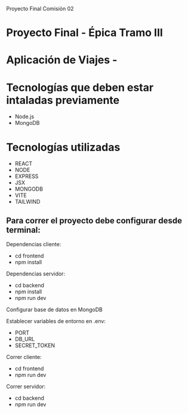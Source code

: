 ﻿Proyecto Final Comisión 02
# Proyecto Final - Épica Tramo III

# Aplicación de Viajes -

# Tecnologías que deben estar intaladas previamente
- Node.js
- MongoDB

# Tecnologías utilizadas

- REACT
- NODE
- EXPRESS
- JSX
- MONGODB
- VITE
- TAILWIND


## Para correr el proyecto debe configurar desde terminal:
 Dependencias cliente:
- cd frontend
- npm install

 Dependencias servidor:
- cd backend
- npm install
- npm run dev

 Configurar base de datos en MongoDB

 Establecer variables de entorno en .env:
- PORT
- DB_URL
- SECRET_TOKEN

 Correr cliente: 
- cd frontend
- npm run dev

 Correr servidor: 
- cd backend
- npm run dev
